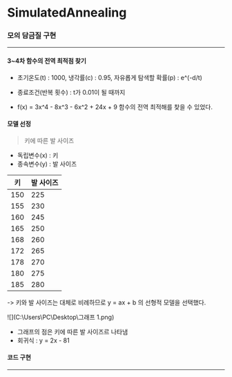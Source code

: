 # SimulatedAnnealing

### 모의 담금질 구현

------

#### 3~4차 함수의 전역 최적점 찾기

* 초기온도(t) : 1000, 냉각률(c) : 0.95, 자유롭게 탐색할 확률(p) : e^(-d/t)

* 종료조건(반복 횟수) : t가 0.01이 될 때까지

* f(x) = 3x^4 - 8x^3 - 6x^2 + 24x + 9 함수의 전역 최적해를 찾을 수 있었다.



#### 모델 선정

> 키에 따른 발 사이즈

* 독립변수(x) : 키
* 종속변수(y) : 발 사이즈



| 키   | 발 사이즈 |
| ---- | ---- |
| 150  | 225  |
| 155  | 230  |
| 160  | 245  |
| 165  | 250  |
| 168  | 260  |
| 172  | 265  |
| 178  | 270  |
| 180  | 275  |
| 185  | 280 |

-> 키와 발 사이즈는 대체로 비례하므로 y = ax + b 의 선형적 모델을 선택했다.



![](C:\Users\PC\Desktop\그래프 1.png)

* 그래프의 점은 키에 따른 발 사이즈르 나타냄
* 회귀식 :  y = 2x - 81







#### 코드 구현

------